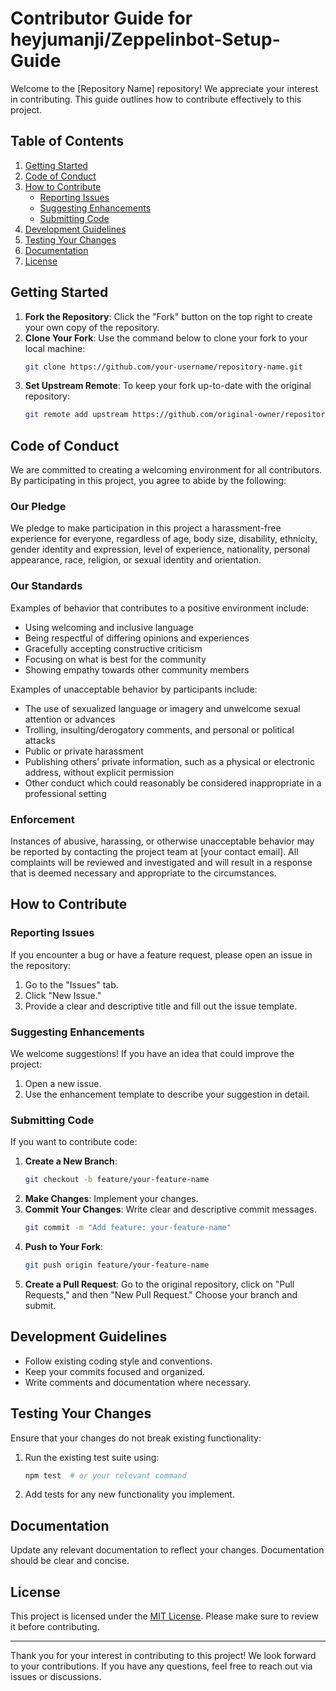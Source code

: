 # Contributor Guide for heyjumanji/Zeppelinbot-Setup-Guide

Welcome to the [Repository Name] repository! We appreciate your interest in contributing. This guide outlines how to contribute effectively to this project.

## Table of Contents

1. [Getting Started](#getting-started)
2. [Code of Conduct](#code-of-conduct)
3. [How to Contribute](#how-to-contribute)
   - [Reporting Issues](#reporting-issues)
   - [Suggesting Enhancements](#suggesting-enhancements)
   - [Submitting Code](#submitting-code)
4. [Development Guidelines](#development-guidelines)
5. [Testing Your Changes](#testing-your-changes)
6. [Documentation](#documentation)
7. [License](#license)

## Getting Started

1. **Fork the Repository**: Click the "Fork" button on the top right to create your own copy of the repository.
2. **Clone Your Fork**: Use the command below to clone your fork to your local machine:
   ```bash
   git clone https://github.com/your-username/repository-name.git
   ```
3. **Set Upstream Remote**: To keep your fork up-to-date with the original repository:
   ```bash
   git remote add upstream https://github.com/original-owner/repository-name.git
   ```

## Code of Conduct

We are committed to creating a welcoming environment for all contributors. By participating in this project, you agree to abide by the following:

### Our Pledge

We pledge to make participation in this project a harassment-free experience for everyone, regardless of age, body size, disability, ethnicity, gender identity and expression, level of experience, nationality, personal appearance, race, religion, or sexual identity and orientation.

### Our Standards

Examples of behavior that contributes to a positive environment include:

- Using welcoming and inclusive language
- Being respectful of differing opinions and experiences
- Gracefully accepting constructive criticism
- Focusing on what is best for the community
- Showing empathy towards other community members

Examples of unacceptable behavior by participants include:

- The use of sexualized language or imagery and unwelcome sexual attention or advances
- Trolling, insulting/derogatory comments, and personal or political attacks
- Public or private harassment
- Publishing others’ private information, such as a physical or electronic address, without explicit permission
- Other conduct which could reasonably be considered inappropriate in a professional setting

### Enforcement

Instances of abusive, harassing, or otherwise unacceptable behavior may be reported by contacting the project team at [your contact email]. All complaints will be reviewed and investigated and will result in a response that is deemed necessary and appropriate to the circumstances.

## How to Contribute

### Reporting Issues

If you encounter a bug or have a feature request, please open an issue in the repository:

1. Go to the "Issues" tab.
2. Click "New Issue."
3. Provide a clear and descriptive title and fill out the issue template.

### Suggesting Enhancements

We welcome suggestions! If you have an idea that could improve the project:

1. Open a new issue.
2. Use the enhancement template to describe your suggestion in detail.

### Submitting Code

If you want to contribute code:

1. **Create a New Branch**: 
   ```bash
   git checkout -b feature/your-feature-name
   ```
2. **Make Changes**: Implement your changes.
3. **Commit Your Changes**: Write clear and descriptive commit messages.
   ```bash
   git commit -m "Add feature: your-feature-name"
   ```
4. **Push to Your Fork**:
   ```bash
   git push origin feature/your-feature-name
   ```
5. **Create a Pull Request**: Go to the original repository, click on "Pull Requests," and then "New Pull Request." Choose your branch and submit.

## Development Guidelines

- Follow existing coding style and conventions.
- Keep your commits focused and organized.
- Write comments and documentation where necessary.

## Testing Your Changes

Ensure that your changes do not break existing functionality:

1. Run the existing test suite using:
   ```bash
   npm test  # or your relevant command
   ```
2. Add tests for any new functionality you implement.

## Documentation

Update any relevant documentation to reflect your changes. Documentation should be clear and concise.

## License

This project is licensed under the [MIT License](link-to-license). Please make sure to review it before contributing.

---

Thank you for your interest in contributing to this project! We look forward to your contributions. If you have any questions, feel free to reach out via issues or discussions.

